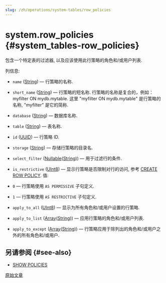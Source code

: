 ```yaml
---
slug: /zh/operations/system-tables/row_policies
---
```

# system.row_policies {#system_tables-row_policies}

包含一个特定表的过滤器, 以及应该使用此行策略的角色和/或用户列表.

列信息:
-    `name` ([String](../../sql-reference/data-types/string.md)) — 行策略的名称.

-    `short_name` ([String](../../sql-reference/data-types/string.md)) — 行策略的短名称. 行策略的名称是复合的，例如：myfilter ON mydb.mytable. 这里 "myfilter ON mydb.mytable" 是行策略的名称, "myfilter" 是它的简称.

-    `database` ([String](../../sql-reference/data-types/string.md)) — 数据库名称.

-    `table` ([String](../../sql-reference/data-types/string.md)) — 表名称.

-    `id` ([UUID](../../sql-reference/data-types/uuid.md)) — 行策略 ID.

-    `storage` ([String](../../sql-reference/data-types/string.md)) — 存储行策略的目录名.

-    `select_filter` ([Nullable](../../sql-reference/data-types/nullable.md)([String](../../sql-reference/data-types/string.md))) — 用于过滤行的条件.

-    `is_restrictive` ([UInt8](../../sql-reference/data-types/int-uint.md#uint-ranges)) — 显示行策略是否限制对行的访问, 参考 [CREATE ROW POLICY](../../sql-reference/statements/create/row-policy.mdx#create-row-policy-as). 值:
- `0` — 行策略使用 `AS PERMISSIVE` 子句定义.
- `1` — 行策略使用  `AS RESTRICTIVE` 子句定义.

-    `apply_to_all` ([UInt8](../../sql-reference/data-types/int-uint.md#uint-ranges)) — 显示为所有角色和/或用户设置的行策略.

-    `apply_to_list` ([Array](../../sql-reference/data-types/array.md)([String](../../sql-reference/data-types/string.md))) — 应用行策略的角色和/或用户列表.

-    `apply_to_except` ([Array](../../sql-reference/data-types/array.md)([String](../../sql-reference/data-types/string.md))) — 行策略应用于除列出的角色和/或用户之外的所有角色和/或用户.

## 另请参阅 {#see-also}

-   [SHOW POLICIES](../../sql-reference/statements/show.md#show-policies-statement)

[原始文章](https://clickhouse.com/docs/en/operations/system-tables/row_policies) <!--hide-->
